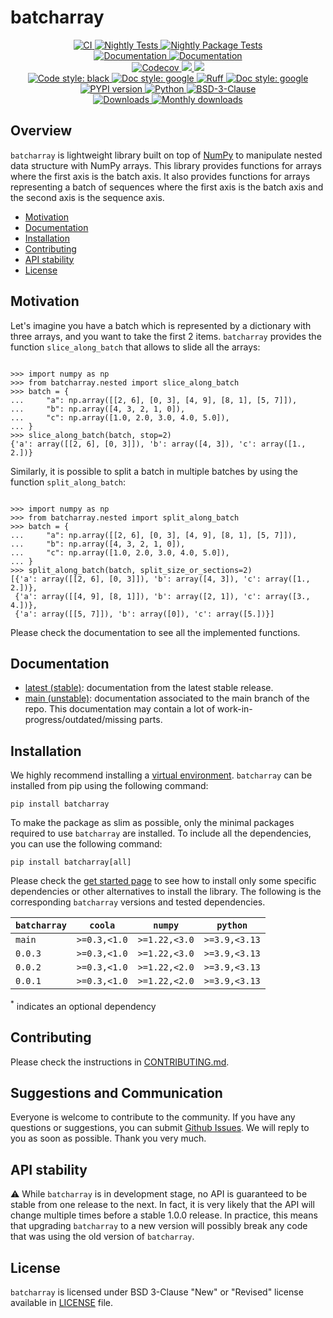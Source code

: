 # batcharray

<p align="center">
    <a href="https://github.com/durandtibo/batcharray/actions">
        <img alt="CI" src="https://github.com/durandtibo/batcharray/workflows/CI/badge.svg">
    </a>
    <a href="https://github.com/durandtibo/batcharray/actions">
        <img alt="Nightly Tests" src="https://github.com/durandtibo/batcharray/workflows/Nightly%20Tests/badge.svg">
    </a>
    <a href="https://github.com/durandtibo/batcharray/actions">
        <img alt="Nightly Package Tests" src="https://github.com/durandtibo/batcharray/workflows/Nightly%20Package%20Tests/badge.svg">
    </a>
    <br/>
    <a href="https://durandtibo.github.io/batcharray/">
        <img alt="Documentation" src="https://github.com/durandtibo/batcharray/workflows/Documentation%20(stable)/badge.svg">
    </a>
    <a href="https://durandtibo.github.io/batcharray/">
        <img alt="Documentation" src="https://github.com/durandtibo/batcharray/workflows/Documentation%20(unstable)/badge.svg">
    </a>
    <br/>
    <a href="https://codecov.io/gh/durandtibo/batcharray">
        <img alt="Codecov" src="https://codecov.io/gh/durandtibo/batcharray/branch/main/graph/badge.svg">
    </a>
    <a href="https://codeclimate.com/github/durandtibo/batcharray/maintainability">
        <img src="https://api.codeclimate.com/v1/badges/9907f3838df3b9a1cba8/maintainability" />
    </a>
    <a href="https://codeclimate.com/github/durandtibo/batcharray/test_coverage">
        <img src="https://api.codeclimate.com/v1/badges/9907f3838df3b9a1cba8/test_coverage" />
    </a>
    <br/>
    <a href="https://github.com/psf/black">
        <img  alt="Code style: black" src="https://img.shields.io/badge/code%20style-black-000000.svg">
    </a>
    <a href="https://google.github.io/styleguide/pyguide.html#s3.8-comments-and-docstrings">
        <img  alt="Doc style: google" src="https://img.shields.io/badge/%20style-google-3666d6.svg">
    </a>
    <a href="https://github.com/astral-sh/ruff">
        <img src="https://img.shields.io/endpoint?url=https://raw.githubusercontent.com/astral-sh/ruff/main/assets/badge/v2.json" alt="Ruff" style="max-width:100%;">
    </a>
    <a href="https://github.com/guilatrova/tryceratops">
        <img  alt="Doc style: google" src="https://img.shields.io/badge/try%2Fexcept%20style-tryceratops%20%F0%9F%A6%96%E2%9C%A8-black">
    </a>
    <br/>
    <a href="https://pypi.org/project/batcharray/">
        <img alt="PYPI version" src="https://img.shields.io/pypi/v/batcharray">
    </a>
    <a href="https://pypi.org/project/batcharray/">
        <img alt="Python" src="https://img.shields.io/pypi/pyversions/batcharray.svg">
    </a>
    <a href="https://opensource.org/licenses/BSD-3-Clause">
        <img alt="BSD-3-Clause" src="https://img.shields.io/pypi/l/batcharray">
    </a>
    <br/>
    <a href="https://pepy.tech/project/batcharray">
        <img  alt="Downloads" src="https://static.pepy.tech/badge/batcharray">
    </a>
    <a href="https://pepy.tech/project/batcharray">
        <img  alt="Monthly downloads" src="https://static.pepy.tech/badge/batcharray/month">
    </a>
    <br/>
</p>

## Overview

`batcharray` is lightweight library built on top of [NumPy](https://numpy.org/doc/stable/index.html)
to manipulate nested data structure with NumPy arrays.
This library provides functions for arrays where the first axis is the batch axis.
It also provides functions for arrays representing a batch of sequences where the first axis
is the batch axis and the second axis is the sequence axis.

- [Motivation](#motivation)
- [Documentation](https://durandtibo.github.io/batcharray/)
- [Installation](#installation)
- [Contributing](#contributing)
- [API stability](#api-stability)
- [License](#license)

## Motivation

Let's imagine you have a batch which is represented by a dictionary with three arrays, and you want
to take the first 2 items.
`batcharray` provides the function `slice_along_batch` that allows to slide all the arrays:

```pycon

>>> import numpy as np
>>> from batcharray.nested import slice_along_batch
>>> batch = {
...     "a": np.array([[2, 6], [0, 3], [4, 9], [8, 1], [5, 7]]),
...     "b": np.array([4, 3, 2, 1, 0]),
...     "c": np.array([1.0, 2.0, 3.0, 4.0, 5.0]),
... }
>>> slice_along_batch(batch, stop=2)
{'a': array([[2, 6], [0, 3]]), 'b': array([4, 3]), 'c': array([1., 2.])}

```

Similarly, it is possible to split a batch in multiple batches by using the
function `split_along_batch`:

```pycon

>>> import numpy as np
>>> from batcharray.nested import split_along_batch
>>> batch = {
...     "a": np.array([[2, 6], [0, 3], [4, 9], [8, 1], [5, 7]]),
...     "b": np.array([4, 3, 2, 1, 0]),
...     "c": np.array([1.0, 2.0, 3.0, 4.0, 5.0]),
... }
>>> split_along_batch(batch, split_size_or_sections=2)
[{'a': array([[2, 6], [0, 3]]), 'b': array([4, 3]), 'c': array([1., 2.])},
 {'a': array([[4, 9], [8, 1]]), 'b': array([2, 1]), 'c': array([3., 4.])},
 {'a': array([[5, 7]]), 'b': array([0]), 'c': array([5.])}]

```

Please check the documentation to see all the implemented functions.

## Documentation

- [latest (stable)](https://durandtibo.github.io/batcharray/): documentation from the latest stable
  release.
- [main (unstable)](https://durandtibo.github.io/batcharray/main/): documentation associated to the
  main branch of the repo. This documentation may contain a lot of work-in-progress/outdated/missing
  parts.

## Installation

We highly recommend installing
a [virtual environment](https://packaging.python.org/guides/installing-using-pip-and-virtual-environments/).
`batcharray` can be installed from pip using the following command:

```shell
pip install batcharray
```

To make the package as slim as possible, only the minimal packages required to use `batcharray` are
installed.
To include all the dependencies, you can use the following command:

```shell
pip install batcharray[all]
```

Please check the [get started page](https://durandtibo.github.io/batcharray/get_started) to see how
to install only some specific dependencies or other alternatives to install the library.
The following is the corresponding `batcharray` versions and tested dependencies.

| `batcharray` | `coola`      | `numpy`       | `python`      |
|--------------|--------------|---------------|---------------|
| `main`       | `>=0.3,<1.0` | `>=1.22,<3.0` | `>=3.9,<3.13` |
| `0.0.3`      | `>=0.3,<1.0` | `>=1.22,<3.0` | `>=3.9,<3.13` |
| `0.0.2`      | `>=0.3,<1.0` | `>=1.22,<2.0` | `>=3.9,<3.13` |
| `0.0.1`      | `>=0.3,<1.0` | `>=1.22,<2.0` | `>=3.9,<3.13` |

<sup>*</sup> indicates an optional dependency

## Contributing

Please check the instructions in [CONTRIBUTING.md](.github/CONTRIBUTING.md).

## Suggestions and Communication

Everyone is welcome to contribute to the community.
If you have any questions or suggestions, you can
submit [Github Issues](https://github.com/durandtibo/batcharray/issues).
We will reply to you as soon as possible. Thank you very much.

## API stability

:warning: While `batcharray` is in development stage, no API is guaranteed to be stable from one
release to the next.
In fact, it is very likely that the API will change multiple times before a stable 1.0.0 release.
In practice, this means that upgrading `batcharray` to a new version will possibly break any code
that was using the old version of `batcharray`.

## License

`batcharray` is licensed under BSD 3-Clause "New" or "Revised" license available
in [LICENSE](LICENSE) file.
